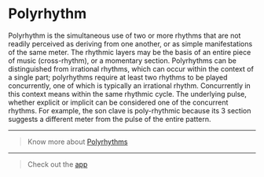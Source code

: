 # Polyrhythm

Polyrhythm is the simultaneous use of two or more rhythms that are not readily perceived as deriving from one another, or as simple manifestations of the same meter. The rhythmic layers may be the basis of an entire piece of music (cross-rhythm), or a momentary section. Polyrhythms can be distinguished from irrational rhythms, which can occur within the context of a single part; polyrhythms require at least two rhythms to be played concurrently, one of which is typically an irrational rhythm. Concurrently in this context means within the same rhythmic cycle. The underlying pulse, whether explicit or implicit can be considered one of the concurrent rhythms. For example, the son clave is poly-rhythmic because its 3 section suggests a different meter from the pulse of the entire pattern.

***

> Know more about [Polyrhythms](https://en.wikipedia.org/wiki/Polyrhythm)

***

> Check out the [app](https://polyrhythms.jerinjimmy.com/)